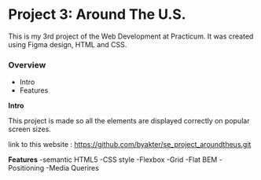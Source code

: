 # Project 3: Around The U.S.
This is my 3rd project of the Web Development at Practicum. It was created using Figma design, HTML and CSS.

### Overview  

* Intro  
* Features  

  
**Intro**
  
This project is made so all the elements are displayed correctly on popular screen sizes. 
  
link to this website : https://github.com/byakter/se_project_aroundtheus.git

**Features**
-semantic HTML5
-CSS style
-Flexbox
-Grid
-Flat BEM
-Positioning
-Media Querires




